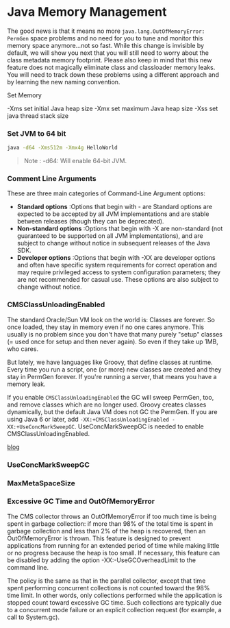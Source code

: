 # Java Memory Management<a name="javamemorymanagement"></a>

The good news is that it means no more `java.lang.OutOfMemoryError: PermGen` space problems and no need for you to tune and monitor this memory space anymore…not so fast. While this change is invisible by default, we will show you next that you will still need to worry about the class metadata memory footprint. Please also keep in mind that this new feature does not magically eliminate class and classloader memory leaks. You will need to track down these problems using a different approach and by learning the new naming convention.

Set Memory

-Xms<size>        set initial Java heap size
-Xmx<size>        set maximum Java heap size
-Xss<size>        set java thread stack size

### Set JVM to 64 bit
```bash
java -d64 -Xms512m -Xmx4g HelloWorld
```
> Note : -d64: Will enable 64-bit JVM.


### Comment Line Arguments

These are three main categories of Command-Line Argument options:
- **Standard options** :Options that begin with - are Standard options are expected to be accepted by all JVM implementations and are stable between releases (though they can be deprecated).
- **Non-standard options** :Options that begin with -X are non-standard (not guaranteed to be supported on all JVM implementations), and are subject to change without notice in subsequent releases of the Java SDK.
- **Developer options** :Options that begin with -XX are developer options and often have specific system requirements for correct operation and may require privileged access to system configuration parameters; they are not recommended for casual use. These options are also subject to change without notice.

### CMSClassUnloadingEnabled

The standard Oracle/Sun VM look on the world is: Classes are forever. So once loaded, they stay in memory even if no one cares anymore. This usually is no problem since you don't have that many purely "setup" classes (= used once for setup and then never again). So even if they take up 1MB, who cares.

But lately, we have languages like Groovy, that define classes at runtime. Every time you run a script, one (or more) new classes are created and they stay in PermGen forever. If you're running a server, that means you have a memory leak.

If you enable `CMSClassUnloadingEnabled` the GC will sweep PermGen, too, and remove classes which are no longer used.
Groovy creates classes dynamically, but the default Java VM does not GC the PermGen. If you are using Java 6 or later, add
`-XX:+CMSClassUnloadingEnabled -XX:+UseConcMarkSweepGC`. UseConcMarkSweepGC is needed to enable CMSClassUnloadingEnabled.

[blog](https://redfin.engineering/cmsclassunloadingenabled-at-redfin-5a6206499c6b)

### UseConcMarkSweepGC

### MaxMetaSpaceSize

### Excessive GC Time and OutOfMemoryError

The CMS collector throws an OutOfMemoryError if too much time is being spent in garbage collection: if more than 98% of the total time is spent in garbage collection and less than 2% of the heap is recovered, then an OutOfMemoryError is thrown. This feature is designed to prevent applications from running for an extended period of time while making little or no progress because the heap is too small. If necessary, this feature can be disabled by adding the option -XX:-UseGCOverheadLimit to the command line.

The policy is the same as that in the parallel collector, except that time spent performing concurrent collections is not counted toward the 98% time limit. In other words, only collections performed while the application is stopped count toward excessive GC time. Such collections are typically due to a concurrent mode failure or an explicit collection request (for example, a call to System.gc).